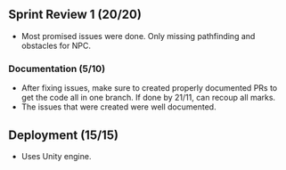 ## Sprint Review 1 (20/20)
- Most promised issues were done. Only missing pathfinding and obstacles for NPC.

### Documentation (5/10)
- After fixing issues, make sure to created properly documented PRs to get the code all in one branch. If done by 21/11, can recoup all marks.
- The issues that were created were well documented.

## Deployment (15/15)
- Uses Unity engine.
